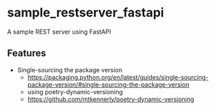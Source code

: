 # sample_restserver_fastapi

A sample REST server using FastAPI

## Features

* Single-sourcing the package version
    * https://packaging.python.org/en/latest/guides/single-sourcing-package-version/#single-sourcing-the-package-version
    * using poetry-dynamic-versioning
    * https://github.com/mtkennerly/poetry-dynamic-versioning
